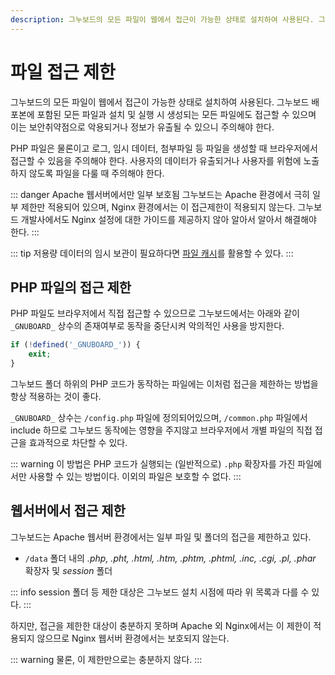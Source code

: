 ```yaml
---
description: 그누보드의 모든 파일이 웹에서 접근이 가능한 상태로 설치하여 사용된다. 그누보드 배포본에 포함된 모든 파일과 설치 및 실행 시 생성되는 모든 파일에도 접근할 수 있으며 이는 보안취약점으로 악용되거나 정보가 유출될 수 있으니 주의해야 한다.
---
```


# 파일 접근 제한

그누보드의 모든 파일이 웹에서 접근이 가능한 상태로 설치하여 사용된다.
그누보드 배포본에 포함된 모든 파일과 설치 및 실행 시 생성되는 모든 파일에도 접근할 수 있으며 이는 보안취약점으로 악용되거나 정보가 유출될 수 있으니 주의해야 한다.

PHP 파일은 물론이고 로그, 임시 데이터, 첨부파일 등 파일을 생성할 때 브라우저에서 접근할 수 있음을 주의해야 한다. 사용자의 데이터가 유출되거나 사용자를 위험에 노출하지 않도록 파일을 다룰 때 주의해야 한다.

::: danger Apache 웹서버에서만 일부 보호됨
그누보드는 Apache 환경에서 극히 일부 제한만 적용되어 있으며, Nginx 환경에서는 이 접근제한이 적용되지 않는다. 그누보드 개발사에서도 Nginx 설정에 대한 가이드를 제공하지 않아 알아서 알아서 해결해야 한다.
:::

::: tip
저용량 데이터의 임시 보관이 필요하다면 [파일 캐시](/developers/cache.html#파일-캐시)를 활용할 수 있다.
:::

## PHP 파일의 접근 제한

PHP 파일도 브라우저에서 직접 접근할 수 있으므로 그누보드에서는 아래와 같이 `_GNUBOARD_` 상수의 존재여부로 동작을 중단시켜 악의적인 사용을 방지한다.

```php
if (!defined('_GNUBOARD_')) {
    exit;
}
```

그누보드 폴더 하위의 PHP 코드가 동작하는 파일에는 이처럼 접근을 제한하는 방법을 항상 적용하는 것이 좋다.

`_GNUBOARD_` 상수는 `/config.php` 파일에 정의되어있으며, `/common.php` 파일에서 include 하므로 그누보드 동작에는 영향을 주지않고 브라우저에서 개별 파일의 직접 접근을 효과적으로 차단할 수 있다.

::: warning
이 방법은 PHP 코드가 실행되는 (일반적으로) `.php` 확장자를 가진 파일에서만 사용할 수 있는 방법이다. 이외의 파일은 보호할 수 없다.
:::

## 웹서버에서 접근 제한

그누보드는 Apache 웹서버 환경에서는 일부 파일 및 폴더의 접근을 제한하고 있다.

- `/data` 폴더 내의 _.php, .pht, .html, .htm, .phtm, .phtml, .inc, .cgi, .pl, .phar_ 확장자 및 _session_ 폴더

::: info
session 폴더 등 제한 대상은 그누보드 설치 시점에 따라 위 목록과 다를 수 있다.
:::

하지만, 접근을 제한한 대상이 충분하지 못하며 Apache 외 Nginx에서는 이 제한이 적용되지 않으므로 Nginx 웹서버 환경에서는 보호되지 않는다.

::: warning
물론, 이 제한만으로는 충분하지 않다.
:::
